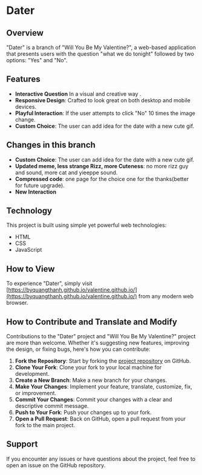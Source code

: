 # Dater



## Overview

"Dater" is a branch of "Will You Be My Valentine?", a web-based application that presents users with the question "what we do tonight" followed by two options: "Yes" and "No".

## Features

- **Interactive Question** In a visual and creative way .
- **Responsive Design**: Crafted to look great on both desktop and mobile devices.
- **Playful Interaction**: If the user attempts to click "No" 10 times the image change.
- **Custom Choice**: The user can add idea for the date with a new cute gif.

## Changes in this branch

- **Custom Choice**: The user can add idea for the date with a new cute gif.
- **Updated meme, less strange Rizz, more Cuteness**: no more rizz guy and sound, more cat and yieeppe sound.
- **Compressed code**: one page for the choice one for the thanks(better for future upgrade).
- **New Interaction**
  
## Technology

This project is built using simple yet powerful web technologies:
- HTML
- CSS
- JavaScript

## How to View

To experience "Dater", simply visit [https://byquangthanh.github.io/valentine.github.io/](https://byquangthanh.github.io/valentine.github.io/) from any modern web browser.

## How to Contribute and Translate and Modify

Contributions to the "Dater" project and "Will You Be My Valentine?" project are more than welcome. Whether it's suggesting new features, improving the design, or fixing bugs, here's how you can contribute:

1. **Fork the Repository**: Start by forking the [project repository](https://github.com/beckdregsta2/dater.github.io) on GitHub.
2. **Clone Your Fork**: Clone your fork to your local machine for development.
3. **Create a New Branch**: Make a new branch for your changes.
4. **Make Your Changes**: Implement your feature, translate, customize, fix, or improvement.
5. **Commit Your Changes**: Commit your changes with a clear and descriptive commit message.
6. **Push to Your Fork**: Push your changes up to your fork.
7. **Open a Pull Request**: Back on GitHub, open a pull request from your fork to the main project.

## Support

If you encounter any issues or have questions about the project, feel free to open an issue on the GitHub repository.
